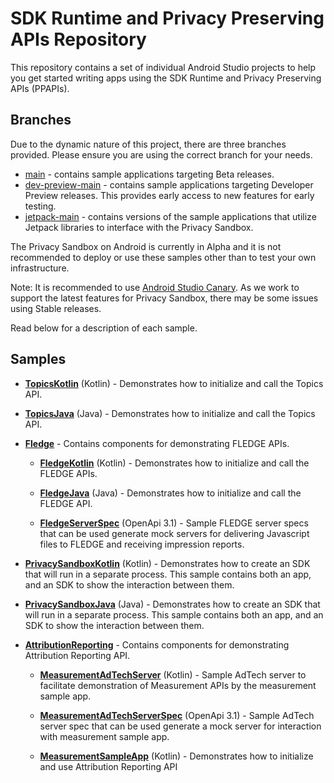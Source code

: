 SDK Runtime and Privacy Preserving APIs Repository
==================================================

This repository contains a set of individual Android Studio projects to help you get started writing apps using the SDK Runtime and Privacy Preserving APIs (PPAPIs).

Branches
-----------
Due to the dynamic nature of this project, there are three branches provided.
Please ensure you are using the correct branch for your needs.

* [main](https://github.com/android/privacy-sandbox-samples) - contains sample
  applications targeting Beta releases.
* [dev-preview-main](https://github.com/android/privacy-sandbox-samples/tree/dev-preview-main) - contains
sample applications targeting Developer Preview releases. This provides early access to new features for early testing.
* [jetpack-main](https://github.com/android/privacy-sandbox-samples/tree/jetpack-main) - contains
versions of the sample applications that utilize Jetpack libraries to interface with the Privacy Sandbox.

The Privacy Sandbox on Android is currently in Alpha and it is not recommended to deploy or use these samples other than to test your own infrastructure.

Note: It is recommended to use [Android Studio
Canary](https://developer.android.com/studio/preview). As we work to support the
latest features for Privacy Sandbox, there may be some issues using Stable
releases.

Read below for a description of each sample.


Samples
----------

* **[TopicsKotlin](TopicsKotlin)** (Kotlin) - Demonstrates how to initialize and call the Topics API. 

* **[TopicsJava](TopicsJava)** (Java) - Demonstrates how to initialize and call the Topics API. 

* **[Fledge](Fledge)** - Contains components for demonstrating FLEDGE APIs.
  * **[FledgeKotlin](Fledge/FledgeKotlin)** (Kotlin) - Demonstrates how to initialize and call the FLEDGE APIs. 

  * **[FledgeJava](Fledge/FledgeJava)** (Java) - Demonstrates how to initialize and call the FLEDGE API. 

  * **[FledgeServerSpec](Fledge/FledgeServerSpec)** (OpenApi 3.1) - Sample FLEDGE server specs that can be used generate mock servers for delivering Javascript files to FLEDGE and receiving impression reports.  

* **[PrivacySandboxKotlin](PrivacySandboxKotlin)** (Kotlin) - Demonstrates how to create an SDK that will run in a separate process. This sample contains both an app, and an SDK to show the interaction between them.

* **[PrivacySandboxJava](PrivacySandboxJava)** (Java) - Demonstrates how to create an SDK that will run in a separate process. This sample contains both an app, and an SDK to show the interaction between them.

* **[AttributionReporting](AttributionReporting)** - Contains components for demonstrating Attribution Reporting API.
   * **[MeasurementAdTechServer](AttributionReporting/MeasurementAdTechServer)** (Kotlin) - Sample AdTech server to facilitate demonstration of Measurement APIs by the measurement sample app.

   * **[MeasurementAdTechServerSpec](AttributionReporting/MeasurementAdTechServerSpec)** (OpenApi 3.1) - Sample AdTech server spec that can be used generate a mock server for interaction with measurement sample app.

   * **[MeasurementSampleApp](AttributionReporting/MeasurementSampleApp)** (Kotlin) - Demonstrates how to initialize and use Attribution Reporting API


 


